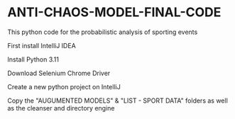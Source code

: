 # ANTI-CHAOS-MODEL-FINAL-CODE
This python code for the probabilistic analysis of sporting events

First install IntelliJ IDEA

Install Python 3.11

Download Selenium Chrome Driver

Create a new python project on IntelliJ

Copy the "AUGUMENTED MODELS" & "LIST - SPORT DATA" folders as well as the cleanser and directory engine


